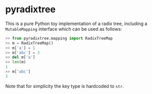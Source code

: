 # pyradixtree

This is a pure Python toy implementation of a radix tree, including a `MutableMapping` interface which can be used as follows:

```python
>> from pyradixtree.mapping import RadixTreeMap
>> m = RadixTreeMap()
>> m['a'] = 1
>> m['abc'] = 3
>> del m['a']
>> len(m)
1
>> m['abc']
3
```

Note that for simplicity the key type is hardcoded to `str`.